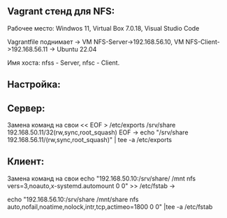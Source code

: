 Vagrant стенд для NFS:
-----
Рабочее место: Windwos 11, Virtual Box 7.0.18, Visual Studio Code

Vagrantfile поднимает -> VM NFS-Server->192.168.56.10, VM NFS-Client->192.168.56.11 -> Ubuntu 22.04

Имя хоста: nfss - Server, nfsc - Client.

Настройка:
-----
Сервер:
-----

Замена команд на свои
<< EOF > /etc/exports /srv/share 192.168.50.11/32(rw,sync,root_squash) EOF -> echo "/srv/share 192.168.56.11/(rw,sync,root_squash)" | tee -a /etc/exports

Клиент:
-----
Замена команд на свои
echo "192.168.50.10:/srv/share/ /mnt nfs vers=3,noauto,x-systemd.automount 0 0" >> /etc/fstab ->

echo "192.168.56.10:/srv/share /mnt/share nfs auto,nofail,noatime,nolock,intr,tcp,actimeo=1800 0 0" |tee -a /etc/fstab